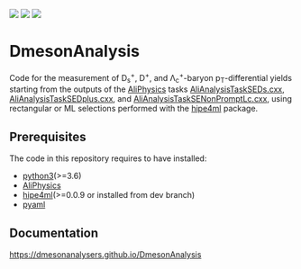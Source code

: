 [![](https://img.shields.io/github/license/DmesonAnalysers/DmesonAnalysis?color=blue)](https://github.com/DmesonAnalysers/DmesonAnalysis/blob/master/LICENSE)
![](https://img.shields.io/github/languages/count/DmesonAnalysers/DmesonAnalysis?color=green)
![](https://img.shields.io/github/last-commit/DmesonAnalysers/DmesonAnalysis?color=red)

# DmesonAnalysis

Code for the measurement of D<sub>s</sub><sup>+</sup>, D<sup>+</sup>, and Λ<sub>c</sub><sup>+</sup>-baryon p<sub>T</sub>-differential yields starting from the outputs of the [AliPhysics](https://github.com/alisw/AliPhysics) tasks [AliAnalysisTaskSEDs.cxx](https://github.com/alisw/AliPhysics/blob/master/PWGHF/vertexingHF/vHFML/AliAnalysisTaskSEDs.cxx), [AliAnalysisTaskSEDplus.cxx](https://github.com/alisw/AliPhysics/blob/master/PWGHF/vertexingHF/vHFML/AliAnalysisTaskSEDplus.cxx), and [AliAnalysisTaskSENonPromptLc.cxx](https://github.com/alisw/AliPhysics/blob/master/PWGHF/vertexingHF/vHFML/AliAnalysisTaskSENonPromptLc.cxx), using rectangular or ML selections performed with the [hipe4ml](https://github.com/hipe4ml/hipe4ml) package.

## Prerequisites
The code in this repository requires to have installed: 
- [python3](https://www.python.org)(>=3.6)
- [AliPhysics](https://github.com/alisw/AliPhysics)
- [hipe4ml](https://github.com/hipe4ml/hipe4ml)(>=0.0.9 or installed from dev branch)
- [pyaml](https://pypi.org/project/pyaml)

## Documentation
https://dmesonanalysers.github.io/DmesonAnalysis
